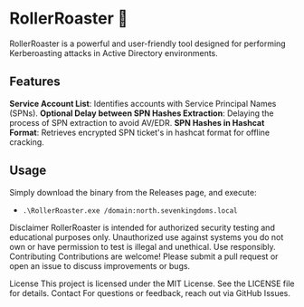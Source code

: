 # RollerRoaster 🎢

RollerRoaster is a powerful and user-friendly tool designed for performing Kerberoasting attacks in Active Directory environments.

## Features

**Service Account List**: Identifies accounts with Service Principal Names (SPNs).
**Optional Delay between SPN Hashes Extraction**: Delaying the process of SPN extraction to avoid AV/EDR.
**SPN Hashes in Hashcat Format**: Retrieves encrypted SPN ticket's in hashcat format for offline cracking.


## Usage

Simply download the binary from the Releases page, and execute:

- `.\RollerRoaster.exe /domain:north.sevenkingdoms.local`

Disclaimer
RollerRoaster is intended for authorized security testing and educational purposes only. Unauthorized use against systems you do not own or have permission to test is illegal and unethical. Use responsibly.
Contributing
Contributions are welcome! Please submit a pull request or open an issue to discuss improvements or bugs.

License
This project is licensed under the MIT License. See the LICENSE file for details.
Contact
For questions or feedback, reach out via GitHub Issues.
